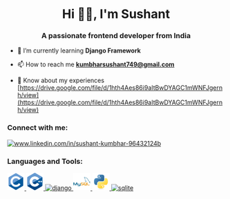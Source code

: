 <h1 align="center">Hi 🙋‍♂️, I'm Sushant</h1>
<h3 align="center">A passionate frontend developer from India</h3>

- 🌱 I’m currently learning **Django Framework**

- 📫 How to reach me **kumbharsushant749@gmail.com**

- 📄 Know about my experiences [https://drive.google.com/file/d/1hth4Aes86i9aItBwDYAGC1mWNFJgernh/view](https://drive.google.com/file/d/1hth4Aes86i9aItBwDYAGC1mWNFJgernh/view)

<h3 align="left">Connect with me:</h3>
<p align="left">
<a href="https://linkedin.com/in/www.linkedin.com/in/sushant-kumbhar-96432124b" target="blank"><img align="center" src="https://raw.githubusercontent.com/rahuldkjain/github-profile-readme-generator/master/src/images/icons/Social/linked-in-alt.svg" alt="www.linkedin.com/in/sushant-kumbhar-96432124b" height="30" width="40" /></a>
</p>

<h3 align="left">Languages and Tools:</h3>
<p align="left"> <a href="https://www.cprogramming.com/" target="_blank" rel="noreferrer"> <img src="https://raw.githubusercontent.com/devicons/devicon/master/icons/c/c-original.svg" alt="c" width="40" height="40"/> </a> <a href="https://www.w3schools.com/cpp/" target="_blank" rel="noreferrer"> <img src="https://raw.githubusercontent.com/devicons/devicon/master/icons/cplusplus/cplusplus-original.svg" alt="cplusplus" width="40" height="40"/> </a> <a href="https://www.djangoproject.com/" target="_blank" rel="noreferrer"> <img src="https://cdn.worldvectorlogo.com/logos/django.svg" alt="django" width="40" height="40"/> </a> <a href="https://www.mysql.com/" target="_blank" rel="noreferrer"> <img src="https://raw.githubusercontent.com/devicons/devicon/master/icons/mysql/mysql-original-wordmark.svg" alt="mysql" width="40" height="40"/> </a> <a href="https://www.python.org" target="_blank" rel="noreferrer"> <img src="https://raw.githubusercontent.com/devicons/devicon/master/icons/python/python-original.svg" alt="python" width="40" height="40"/> </a> <a href="https://www.sqlite.org/" target="_blank" rel="noreferrer"> <img src="https://www.vectorlogo.zone/logos/sqlite/sqlite-icon.svg" alt="sqlite" width="40" height="40"/> </a> </p>
